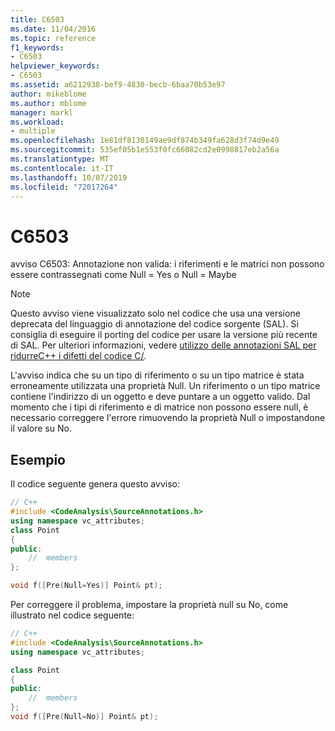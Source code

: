 ```yaml
---
title: C6503
ms.date: 11/04/2016
ms.topic: reference
f1_keywords:
- C6503
helpviewer_keywords:
- C6503
ms.assetid: a6212938-bef9-4830-becb-6baa70b53e97
author: mikeblome
ms.author: mblome
manager: markl
ms.workload:
- multiple
ms.openlocfilehash: 1e81df8130149ae9df874b349fa628d3f74d9e49
ms.sourcegitcommit: 535ef05b1e553f0fc66082cd2e0998817eb2a56a
ms.translationtype: MT
ms.contentlocale: it-IT
ms.lasthandoff: 10/07/2019
ms.locfileid: "72017264"
---
```

# <a name="c6503"></a>C6503
avviso C6503: Annotazione non valida: i riferimenti e le matrici non possono essere contrassegnati come Null = Yes o Null = Maybe

> [!NOTE]
> Questo avviso viene visualizzato solo nel codice che usa una versione deprecata del linguaggio di annotazione del codice sorgente (SAL). Si consiglia di eseguire il porting del codice per usare la versione più recente di SAL. Per ulteriori informazioni, vedere [utilizzo delle annotazioni SAL per ridurreC++ i difetti del codice C/](../code-quality/using-sal-annotations-to-reduce-c-cpp-code-defects.md).

 L'avviso indica che su un tipo di riferimento o su un tipo matrice è stata erroneamente utilizzata una proprietà Null. Un riferimento o un tipo matrice contiene l'indirizzo di un oggetto e deve puntare a un oggetto valido. Dal momento che i tipi di riferimento e di matrice non possono essere null, è necessario correggere l'errore rimuovendo la proprietà Null o impostandone il valore su No.

## <a name="example"></a>Esempio
 Il codice seguente genera questo avviso:

```cpp
// C++
#include <CodeAnalysis\SourceAnnotations.h>
using namespace vc_attributes;
class Point
{
public:
    //  members
};

void f([Pre(Null=Yes)] Point& pt);
```

 Per correggere il problema, impostare la proprietà null su No, come illustrato nel codice seguente:

```cpp
// C++
#include <CodeAnalysis\SourceAnnotations.h>
using namespace vc_attributes;

class Point
{
public:
    //  members
};
void f([Pre(Null=No)] Point& pt);
```
